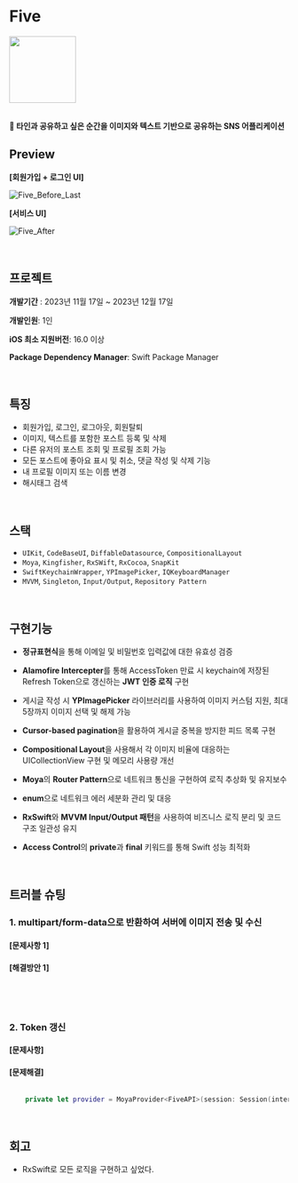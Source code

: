 # Five

<img width="120" height="120" src="https://github.com/989ksy/Five/assets/122261047/a1da73db-c862-4fa0-8ccb-8a3d3d56c74d">

</br>
</br>

**📸 타인과 공유하고 싶은 순간을 이미지와 텍스트 기반으로 공유하는 SNS 어플리케이션**


## Preview

**[회원가입 + 로그인 UI]**

![Five_Before_Last](https://github.com/989ksy/Five/assets/122261047/971a27e9-ceb8-4e62-92eb-7882da962694)


**[서비스 UI]**

![Five_After](https://github.com/989ksy/Five/assets/122261047/b27d956d-837d-42fc-b853-4b9fa653fbe2)

</br>

## 프로젝트

**개발기간** : 2023년 11월 17일 ~ 2023년 12월 17일

**개발인원**: 1인

**iOS 최소 지원버전**: 16.0 이상

**Package Dependency Manager**: Swift Package Manager


</br>

## 특징

- 회원가입, 로그인, 로그아웃, 회원탈퇴
- 이미지, 텍스트를 포함한 포스트 등록 및 삭제
- 다른 유저의 포스트 조회 및 프로필 조회 가능
- 모든 포스트에 좋아요 표시 및 취소, 댓글 작성 및 삭제 기능
- 내 프로필 이미지 또는 이름 변경
- 해시태그 검색


</br>

## 스택

- `UIKit`, `CodeBaseUI`, `DiffableDatasource`, `CompositionalLayout`
- `Moya`, `Kingfisher`, `RxSWift`, `RxCocoa`, `SnapKit`
- `SwiftKeychainWrapper`, `YPImagePicker`, `IQKeyboardManager`
- `MVVM`, `Singleton`, `Input/Output`, `Repository Pattern`

</br>

## 구현기능
  
- **정규표현식**을 통해 이메일 및 비밀번호 입력값에 대한 유효성 검증
- **Alamofire Intercepter**를 통해 AccessToken 만료 시 keychain에 저장된 Refresh Token으로 갱신하는 **JWT 인증 로직** 구현  
- 게시글 작성 시 **YPImagePicker** 라이브러리를 사용하여 이미지 커스텀 지원, 최대 5장까지 이미지 선택 및 해제 가능
- **Cursor-based pagination**을 활용하여 게시글 중복을 방지한 피드 목록 구현  
- **Compositional Layout**을 사용해서 각 이미지 비율에 대응하는 UICollectionView 구현 및 메모리 사용량 개선

- **Moya**의 **Router Pattern**으로 네트워크 통신을 구현하여 로직 추상화 및 유지보수
- **enum**으로 네트워크 에러 세분화 관리 및 대응
- **RxSwift**와 **MVVM Input/Output 패턴**을 사용하여 비즈니스 로직 분리 및 코드 구조 일관성 유지
- **Access Control**의 **private**과 **final** 키워드를 통해 Swift 성능 최적화
  
</br>

 ## 트러블 슈팅

### 1. multipart/form-data으로 반환하여 서버에 이미지 전송 및 수신

#### [문제사항 1]


#### [해결방안 1]


``` swift

      
            
```


### 2. Token 갱신

#### [문제사항]


#### [문제해결]



``` swift

    private let provider = MoyaProvider<FiveAPI>(session: Session(interceptor: AuthInterceptor.shared))

```

 </br>

 ## 회고

 - RxSwift로 모든 로직을 구현하고 싶었다.
